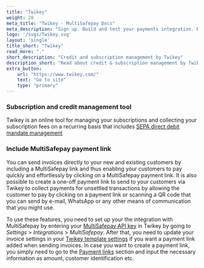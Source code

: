 ```yaml
---
title: "Twikey"
weight: 20
meta_title: "Twikey - MultiSafepay Docs"
meta_description: "Sign up. Build and test your payments integration. Explore our products and services. Use our API Reference, SDKs, and wrappers. Get support."
logo: '/svgs/Twikey.svg'
layout: 'single'
title_short: "Twikey"
read_more: "."
short_description: "Credit and subscription management by Twikey"
description_short: "Read about credit & subscription management by Twikey."
extra_button:
    url: "https://www.twikey.com/" 
    text: "Go to site" 
    type: "primary"
---
```


### Subscription and credit management tool
Twikey is an online tool for managing your subscriptions and collecting your subscription fees on a recurring basis that includes [SEPA direct debit mandate management](https://www.twikey.com/solution/mandate.html)

### Include MultiSafepay payment link
You can send invoices directly to your new and existing customers by including a MultiSafepay link and thus enabling your customers to pay quickly and effortlessly by clicking on a MultiSafepay payment link. It is also possible to create a one-off payment link to send to your customers via Twikey to collect payments for unsettled transactions by allowing the customer to pay by clicking on a payment link or scanning a QR code that you can send by e-mail, WhatsApp or any other means of communication that you might use.

To use these features, you need to set up your the integration with MultiSafepay by entering your [MultiSafepay API key](/faq/general/multisafepay-glossary/#api-key) in Twikey by going to  _Settings_ > _Integrations_ > _MultiSafepay_. After that, you need to update your invoice settings in your [Twikey template settings](https://www.beta.twikey.com/support/creditor/invoices/invoice_options.html) if you want a payment link added when sending invoices. In case you want to create a payment link, you simply need to go to the [Payment links](https://www.beta.twikey.com/support/creditor/paymentlinks/paymentlink_management.html)  section and input the necessary information as amount, customer identification etc.
